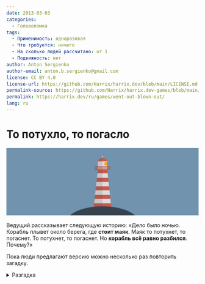 ```yaml
---
date: 2013-03-03
categories:
  - Головоломка
tags:
  - Применимость: одноразовая
  - Что требуется: ничего
  - На сколько людей рассчитано: от 1
  - Подвижность: нет
author: Anton Sergienko
author-email: anton.b.sergienko@gmail.com
license: CC BY 4.0
license-url: https://github.com/Harrix/harrix.dev/blob/main/LICENSE.md
permalink-source: https://github.com/Harrix/harrix.dev-games/blob/main/went-out-blown-out/went-out-blown-out.md
permalink: https://harrix.dev/ru/games/went-out-blown-out/
lang: ru
---
```


# То потухло, то погасло

![Featured image](featured-image.svg)

Ведущий рассказывает следующую историю: «Дело было ночью. Корабль плывет около берега, где **стоит маяк**. Маяк то потухнет, то погаснет. То потухнет, то погаснет. Но **корабль всё равно разбился**. Почему?»

Пока люди предлагают версию можно несколько раз повторить загадку.

<details>
<summary>Разгадка</summary>

Маяк не горел же. **Потухнуть** и **погаснуть** — синонимы. Но люди обычно этого не замечают.

</details>
